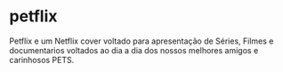 # petflix
Petflix e um Netflix cover voltado para apresentação de Séries, Filmes e documentarios voltados ao dia a dia dos nossos melhores amigos e carinhosos PETS. 
